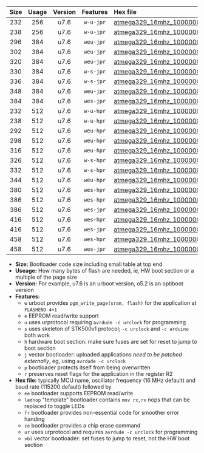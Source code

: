 |Size|Usage|Version|Features|Hex file|
|:-:|:-:|:-:|:-:|:--|
|232|256|u7.6|`w-u-jpr`|[atmega329_16mhz_1000000bps_ur_vbl.hex](https://raw.githubusercontent.com/stefanrueger/urboot/main/bootloaders/atmega329/fcpu_16mhz/1000000_bps/atmega329_16mhz_1000000bps_ur_vbl.hex)|
|238|256|u7.6|`w-u-jpr`|[atmega329_16mhz_1000000bps_lednop_ur_vbl.hex](https://raw.githubusercontent.com/stefanrueger/urboot/main/bootloaders/atmega329/fcpu_16mhz/1000000_bps/atmega329_16mhz_1000000bps_lednop_ur_vbl.hex)|
|296|384|u7.6|`weu-jpr`|[atmega329_16mhz_1000000bps_ee_ur_vbl.hex](https://raw.githubusercontent.com/stefanrueger/urboot/main/bootloaders/atmega329/fcpu_16mhz/1000000_bps/atmega329_16mhz_1000000bps_ee_ur_vbl.hex)|
|302|384|u7.6|`weu-jpr`|[atmega329_16mhz_1000000bps_ee_lednop_ur_vbl.hex](https://raw.githubusercontent.com/stefanrueger/urboot/main/bootloaders/atmega329/fcpu_16mhz/1000000_bps/atmega329_16mhz_1000000bps_ee_lednop_ur_vbl.hex)|
|320|384|u7.6|`weu-jpr`|[atmega329_16mhz_1000000bps_ee_lednop_fr_ur_vbl.hex](https://raw.githubusercontent.com/stefanrueger/urboot/main/bootloaders/atmega329/fcpu_16mhz/1000000_bps/atmega329_16mhz_1000000bps_ee_lednop_fr_ur_vbl.hex)|
|330|384|u7.6|`w-s-jpr`|[atmega329_16mhz_1000000bps_vbl.hex](https://raw.githubusercontent.com/stefanrueger/urboot/main/bootloaders/atmega329/fcpu_16mhz/1000000_bps/atmega329_16mhz_1000000bps_vbl.hex)|
|336|384|u7.6|`w-s-jpr`|[atmega329_16mhz_1000000bps_lednop_vbl.hex](https://raw.githubusercontent.com/stefanrueger/urboot/main/bootloaders/atmega329/fcpu_16mhz/1000000_bps/atmega329_16mhz_1000000bps_lednop_vbl.hex)|
|348|384|u7.6|`weu-jpr`|[atmega329_16mhz_1000000bps_ee_lednop_fr_ce_ur_vbl.hex](https://raw.githubusercontent.com/stefanrueger/urboot/main/bootloaders/atmega329/fcpu_16mhz/1000000_bps/atmega329_16mhz_1000000bps_ee_lednop_fr_ce_ur_vbl.hex)|
|384|384|u7.6|`wes-jpr`|[atmega329_16mhz_1000000bps_ee_vbl.hex](https://raw.githubusercontent.com/stefanrueger/urboot/main/bootloaders/atmega329/fcpu_16mhz/1000000_bps/atmega329_16mhz_1000000bps_ee_vbl.hex)|
|232|512|u7.6|`w-u-hpr`|[atmega329_16mhz_1000000bps_ur.hex](https://raw.githubusercontent.com/stefanrueger/urboot/main/bootloaders/atmega329/fcpu_16mhz/1000000_bps/atmega329_16mhz_1000000bps_ur.hex)|
|238|512|u7.6|`w-u-hpr`|[atmega329_16mhz_1000000bps_lednop_ur.hex](https://raw.githubusercontent.com/stefanrueger/urboot/main/bootloaders/atmega329/fcpu_16mhz/1000000_bps/atmega329_16mhz_1000000bps_lednop_ur.hex)|
|292|512|u7.6|`weu-hpr`|[atmega329_16mhz_1000000bps_ee_ur.hex](https://raw.githubusercontent.com/stefanrueger/urboot/main/bootloaders/atmega329/fcpu_16mhz/1000000_bps/atmega329_16mhz_1000000bps_ee_ur.hex)|
|298|512|u7.6|`weu-hpr`|[atmega329_16mhz_1000000bps_ee_lednop_ur.hex](https://raw.githubusercontent.com/stefanrueger/urboot/main/bootloaders/atmega329/fcpu_16mhz/1000000_bps/atmega329_16mhz_1000000bps_ee_lednop_ur.hex)|
|316|512|u7.6|`weu-hpr`|[atmega329_16mhz_1000000bps_ee_lednop_fr_ur.hex](https://raw.githubusercontent.com/stefanrueger/urboot/main/bootloaders/atmega329/fcpu_16mhz/1000000_bps/atmega329_16mhz_1000000bps_ee_lednop_fr_ur.hex)|
|326|512|u7.6|`w-s-hpr`|[atmega329_16mhz_1000000bps.hex](https://raw.githubusercontent.com/stefanrueger/urboot/main/bootloaders/atmega329/fcpu_16mhz/1000000_bps/atmega329_16mhz_1000000bps.hex)|
|332|512|u7.6|`w-s-hpr`|[atmega329_16mhz_1000000bps_lednop.hex](https://raw.githubusercontent.com/stefanrueger/urboot/main/bootloaders/atmega329/fcpu_16mhz/1000000_bps/atmega329_16mhz_1000000bps_lednop.hex)|
|344|512|u7.6|`weu-hpr`|[atmega329_16mhz_1000000bps_ee_lednop_fr_ce_ur.hex](https://raw.githubusercontent.com/stefanrueger/urboot/main/bootloaders/atmega329/fcpu_16mhz/1000000_bps/atmega329_16mhz_1000000bps_ee_lednop_fr_ce_ur.hex)|
|380|512|u7.6|`wes-hpr`|[atmega329_16mhz_1000000bps_ee.hex](https://raw.githubusercontent.com/stefanrueger/urboot/main/bootloaders/atmega329/fcpu_16mhz/1000000_bps/atmega329_16mhz_1000000bps_ee.hex)|
|386|512|u7.6|`wes-hpr`|[atmega329_16mhz_1000000bps_ee_lednop.hex](https://raw.githubusercontent.com/stefanrueger/urboot/main/bootloaders/atmega329/fcpu_16mhz/1000000_bps/atmega329_16mhz_1000000bps_ee_lednop.hex)|
|386|512|u7.6|`wes-jpr`|[atmega329_16mhz_1000000bps_ee_lednop_vbl.hex](https://raw.githubusercontent.com/stefanrueger/urboot/main/bootloaders/atmega329/fcpu_16mhz/1000000_bps/atmega329_16mhz_1000000bps_ee_lednop_vbl.hex)|
|416|512|u7.6|`wes-hpr`|[atmega329_16mhz_1000000bps_ee_lednop_fr.hex](https://raw.githubusercontent.com/stefanrueger/urboot/main/bootloaders/atmega329/fcpu_16mhz/1000000_bps/atmega329_16mhz_1000000bps_ee_lednop_fr.hex)|
|416|512|u7.6|`wes-jpr`|[atmega329_16mhz_1000000bps_ee_lednop_fr_vbl.hex](https://raw.githubusercontent.com/stefanrueger/urboot/main/bootloaders/atmega329/fcpu_16mhz/1000000_bps/atmega329_16mhz_1000000bps_ee_lednop_fr_vbl.hex)|
|458|512|u7.6|`wes-hpr`|[atmega329_16mhz_1000000bps_ee_lednop_fr_ce.hex](https://raw.githubusercontent.com/stefanrueger/urboot/main/bootloaders/atmega329/fcpu_16mhz/1000000_bps/atmega329_16mhz_1000000bps_ee_lednop_fr_ce.hex)|
|458|512|u7.6|`wes-jpr`|[atmega329_16mhz_1000000bps_ee_lednop_fr_ce_vbl.hex](https://raw.githubusercontent.com/stefanrueger/urboot/main/bootloaders/atmega329/fcpu_16mhz/1000000_bps/atmega329_16mhz_1000000bps_ee_lednop_fr_ce_vbl.hex)|

- **Size:** Bootloader code size including small table at top end
- **Useage:** How many bytes of flash are needed, ie, HW boot section or a multiple of the page size
- **Version:** For example, u7.6 is an urboot version, o5.2 is an optiboot version
- **Features:**
  + `w` urboot provides `pgm_write_page(sram, flash)` for the application at `FLASHEND-4+1`
  + `e` EEPROM read/write support
  + `u` uses urprotocol requiring `avrdude -c urclock` for programming
  + `s` uses skeleton of STK500v1 protocol; `-c urclock` and `-c arduino` both work
  + `h` hardware boot section: make sure fuses are set for reset to jump to boot section
  + `j` vector bootloader: uploaded applications *need to be patched externally*, eg, using `avrdude -c urclock`
  + `p` bootloader protects itself from being overwritten
  + `r` preserves reset flags for the application in the register R2
- **Hex file:** typically MCU name, oscillator frequency (16 MHz default) and baud rate (115200 default) followed by
  + `ee` bootloader supports EEPROM read/write
  + `lednop` "template" bootloader contains `mov rx,rx` nops that can be replaced to toggle LEDs
  + `fr` bootloader provides non-essential code for smoother error handing
  + `ce` bootloader provides a chip erase command
  + `ur` uses urprotocol and requires `avrdude -c urclock` for programming
  + `vbl` vector bootloader: set fuses to jump to reset, not the HW boot section
